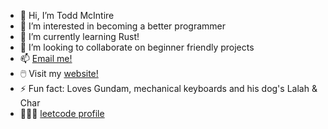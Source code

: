 - 👋 Hi, I’m Todd McIntire
- 👀 I’m interested in becoming a better programmer
- 🌱 I’m currently learning Rust!
- 💞️ I’m looking to collaborate on beginner friendly projects
- 📫 [Email me!](mail@toddmcintire.com)
- 🖱️ Visit my [website!](http://www.toddmcintire.com)
- ⚡️ Fun fact: Loves Gundam, mechanical keyboards and his dog's Lalah & Char
- 👨🏻‍💻 [leetcode profile](https://leetcode.com/toddmcintire/)

<!---
toddmcintire/toddmcintire is a ✨ special ✨ repository because its `README.md` (this file) appears on your GitHub profile.
You can click the Preview link to take a look at your changes.
--->
